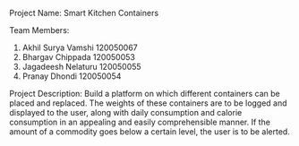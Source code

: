 Project Name:
Smart Kitchen Containers

Team Members:
1. Akhil Surya Vamshi 120050067
2. Bhargav Chippada 120050053
3. Jagadeesh Nelaturu 120050055
4. Pranay Dhondi 120050054

Project Description:
Build a platform on which different containers can be placed and replaced. The weights of these containers are to be logged and displayed to the user, along with daily consumption and calorie consumption in an appealing and easily comprehensible manner. If the amount of a commodity goes below a certain level, the user is to be alerted.

